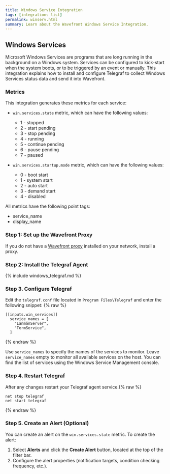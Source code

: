 ```yaml
---
title: Windows Service Integration
tags: [integrations list]
permalink: winserv.html
summary: Learn about the Wavefront Windows Service Integration.
---
```

## Windows Services

Microsoft Windows Services are programs that are long running in the background on a Windows system. Services can be configured to kick-start when the system boots, or to be triggered by an event or manually. This integration explains how to install and configure Telegraf to collect Windows Services status data and send it into Wavefront.

### Metrics

This integration generates these metrics for each service:

* `win.services.state` metric, which can have the following values:
    - 1 - stopped
    - 2 - start pending
    - 3 - stop pending
    - 4 - running
    - 5 - continue pending
    - 6 - pause pending
    - 7 - paused


* `win.services.startup.mode` metric, which can have the following values:
    - 0 - boot start
    - 1 - system start
    - 2 - auto start
    - 3 - demand start
    - 4 - disabled   

All metrics have the following point tags:
- service_name
- display_name

### Step 1: Set up the Wavefront Proxy

If you do not have a [Wavefront proxy](https://docs.wavefront.com/proxies.html) installed on your network, install a proxy.

### Step 2: Install the Telegraf Agent

{% include windows_telegraf.md %}

### Step 3. Configure Telegraf

Edit the `telegraf.conf` file located in `Program Files\Telegraf` and enter the following snippet:
{% raw %}
```
[[inputs.win_services]]
  service_names = [
    "LanmanServer",
    "TermService",
  ]

```
{% endraw %}

Use `service_names` to specify the names of the services to monitor. Leave `service_names` empty to monitor all available services on the host.
You can find the list of services using the Windows Service Management console.

### Step 4. Restart Telegraf

After any changes restart your Telegraf agent service.{% raw %}
```
net stop telegraf
net start telegraf
```
{% endraw %}

### Step 5. Create an Alert (Optional)

You can create an alert on the `win.services.state` metric.
To create the alert:
1. Select **Alerts** and click the **Create Alert** button, located at the top of the filter bar.
2. Configure the alert properties (notification targets, condition checking frequency, etc.).



